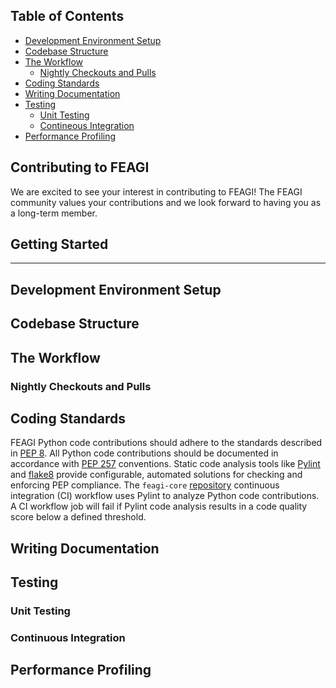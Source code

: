 ## Table of Contents

- [Development Environment Setup](#development-environment-setup)
- [Codebase Structure](#codebase-structure)
- [The Workflow](#the-workflow)
  * [Nightly Checkouts and Pulls](#nightly-checkouts-and-pulls)
- [Coding Standards](#coding-standards)
- [Writing Documentation](#writing-documentation)
- [Testing](#testing)
  * [Unit Testing](#unit-testing)
  * [Contineous Integration](#contineous-integration)
- [Performance Profiling](#performance-profiling)


## Contributing to FEAGI


We are excited to see your interest in contributing to FEAGI! The FEAGI community values your contributions and we look forward to having you as a long-term member.


## Getting Started
_______________




## Development Environment Setup





## Codebase Structure





## The Workflow

### Nightly Checkouts and Pulls





## Coding Standards
FEAGI Python code contributions should adhere to the standards described in [PEP 8](https://www.python.org/dev/peps/pep-0008/). All Python code contributions should be documented in accordance with [PEP 257](https://www.python.org/dev/peps/pep-0257/) conventions. Static code analysis tools like [Pylint](https://pypi.org/project/pylint/) and [flake8](https://pypi.org/project/flake8/) provide configurable, automated solutions for checking and enforcing PEP compliance. The `feagi-core` [repository](https://github.com/feagi/feagi-core) continuous integration (CI) workflow uses Pylint to analyze Python code contributions. A CI workflow job will fail if Pylint code analysis results in a code quality score below a defined threshold.


## Writing Documentation


## Testing

### Unit Testing


### Continuous Integration



## Performance Profiling
